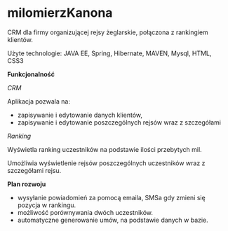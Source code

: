 # milomierzKanona

CRM dla firmy organizującej rejsy żeglarskie, połączona z rankingiem klientów.

Użyte technologie:
JAVA EE, Spring, Hibernate, MAVEN, Mysql, HTML, CSS3

**Funkcjonalność**

_CRM_

Aplikacja pozwala na: 
- zapisywanie i edytowanie danych klientów, 
- zapisywanie i edytowanie poszczególnych rejsów wraz z szczegółami

_Ranking_

Wyświetla ranking uczestników na podstawie ilości przebytych mil.

Umożliwia wyświetlenie rejsów poszczególnych uczestników wraz z szczegółami rejsu.

**Plan rozwoju**

- wysyłanie powiadomień za pomocą emaila, SMSa gdy zmieni się pozycja w rankingu.
- możliwość porównywania dwóch uczestników.
- automatyczne generowanie umów, na podstawie danych w bazie.